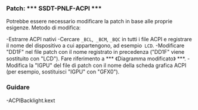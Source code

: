 ### Patch: *** SSDT-PNLF-ACPI ***

Potrebbe essere necessario modificare la patch in base alle proprie esigenze. Metodo di modifica:

-Estrarre ACPI nativi
-Cercare `_BCL`,` _BCM`, `_BQC` in tutti i file ACPI e registrare il nome del dispositivo a cui appartengono, ad esempio` LCD`.
-Modificare "DD1F" nel file patch con il nome registrato in precedenza ("DD1F" viene sostituito con "LCD"). Fare riferimento a *** 《Diagramma modificato》 ***.
-Modifica la "IGPU" del file di patch con il nome della scheda grafica ACPI (per esempio, sostituisci "IGPU" con "GFX0").

### Guidare

-ACPIBacklight.kext
